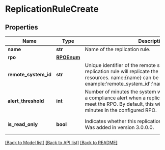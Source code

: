 # ReplicationRuleCreate

## Properties
Name | Type | Description | Notes
------------ | ------------- | ------------- | -------------
**name** | **str** | Name of the replication rule. | 
**rpo** | [**RPOEnum**](RPOEnum.md) |  | 
**remote_system_id** | **str** | Unique identifier of the remote system to which this replication rule will replicate the associated storage resources.  name:{name} can be used instead of {id}. For example:&#39;remote_system_id&#39;:&#39;name:remote_system_name&#39; | 
**alert_threshold** | **int** | Number of minutes the system will wait before generating a compliance alert when a replication session does not meet the RPO. By default, this will be set to the number of minutes in the configured RPO.  | [optional] 
**is_read_only** | **bool** | Indicates whether this replication rule can be modified.  Was added in version 3.0.0.0. | [optional] [default to False]

[[Back to Model list]](../README.md#documentation-for-models) [[Back to API list]](../README.md#documentation-for-api-endpoints) [[Back to README]](../README.md)


